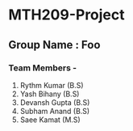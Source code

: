 # MTH209-Project
## Group Name : Foo
### Team Members - 
1. Rythm Kumar (B.S)
2. Yash Bihany (B.S)
3. Devansh Gupta (B.S)
4. Subham Anand (B.S)
5. Saee Kamat (M.S)
